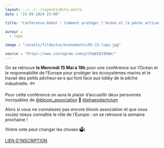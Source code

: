 ```yaml
---
layout: ../../../layouts/Actu.astro
date : "15-05-2024 23:00"

title: "Conférence-Débat : Comment protéger l'Océan et la pêche artisanale ?"

auteur :
  - lupa

image : "/assets/fildactus/evenements/05-15-lupa.jpg"

source : "https://www.instagram.com/p/C6qkEQ3IKWe/"
---
```


On se retrouve __le Mercredi 15 Mai à 18h__ pour une conférence sur l’Océan et le responsabilité de l’Europe pour protéger les écosystèmes marins et le travail des petits pêcheur·se·s qui font face aux lobby de la pêche industrielle. 🐟

Pour cette conférence on aura le plaisir d’accueillir deux personnes incroyables de [@bloom_association](https://www.instagram.com/bloom_association/) 🌊 [@phaeodactylum](https://www.instagram.com/phaeodactylum/)

Alors si vous ne connaissez pas encore bloom association et que vous voulez mieux connaître le rôle de l’Europe : on se retrouve la semaine prochaine !

(Votre vote peut changer les choses 🗳️)

[LIEN D'INSCRIPTION](https://docs.google.com/forms/d/e/1FAIpQLSeX8nGbEfF_1GGpFGQ-ERHCxCXWIBPmVEVGNlgQrAF9gRu9lA/viewform)